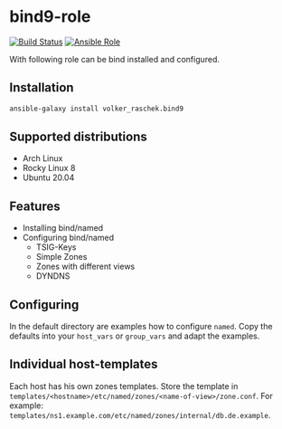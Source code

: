 # bind9-role

[![Build Status](https://drone.cryptic.systems/api/badges/volker.raschek/bind9-role/status.svg)](https://drone.cryptic.systems/volker.raschek/bind9-role)
[![Ansible Role](https://img.shields.io/ansible/role/d/58170)](https://galaxy.ansible.com/volker_raschek/bind9)

With following role can be bind installed and configured.

## Installation

```bash
ansible-galaxy install volker_raschek.bind9
```

## Supported distributions

- Arch Linux
- Rocky Linux 8
- Ubuntu 20.04

## Features

- Installing bind/named
- Configuring bind/named
  - TSIG-Keys
  - Simple Zones
  - Zones with different views
  - DYNDNS

## Configuring

In the default directory are examples how to configure `named`. Copy the
defaults into your `host_vars` or `group_vars` and adapt the examples.

## Individual host-templates

Each host has his own zones templates. Store the template in
`templates/<hostname>/etc/named/zones/<name-of-view>/zone.conf`. For example:
`templates/ns1.example.com/etc/named/zones/internal/db.de.example`.
